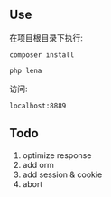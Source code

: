 ## Use

在项目根目录下执行:
```
composer install

php lena
```

访问:
```
localhost:8889
```

## Todo
1. optimize response
2. add orm
3. add session & cookie
4. abort